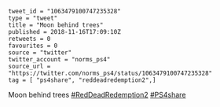 ```
tweet_id = "1063479100747235328"
type = "tweet"
title = "Moon behind trees"
published = 2018-11-16T17:09:10Z
retweets = 0
favourites = 0
source = "twitter"
twitter_account = "norms_ps4"
source_url = "https://twitter.com/norms_ps4/status/1063479100747235328"
tag = [ "ps4share", "reddeadredemption2",]
```

Moon behind trees [#RedDeadRedemption2](/tags/reddeadredemption2/) [#PS4share](/tags/ps4share/)

<p class='image'><img src='http://mnf.m17s.net/2018/11/16/DsI8mo7W0AANJMQ.jpg' alt=''></p>

